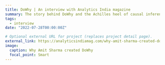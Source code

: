 ```yaml
---
title: DoWhy | An interview with Analytics India magazine
summary: The story behind DoWhy and the Achilles heel of causal inference methods
tags:
  - interview
date: "2022-07-28T00:00:00Z"

# Optional external URL for project (replaces project detail page).
external_link: https://analyticsindiamag.com/why-amit-sharma-created-dowhy/
image:
  caption: Why Amit Sharma created DoWhy
  focal_point: Smart
---
```

